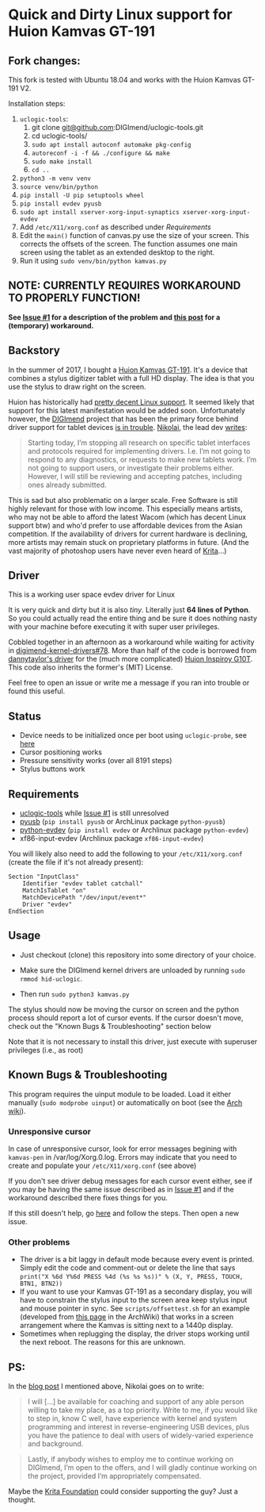 # Quick and Dirty Linux support for Huion Kamvas GT-191

## Fork changes:
This fork is tested with Ubuntu 18.04 and works with the Huion Kamvas GT-191  V2.

Installation steps:

1. `uclogic-tools`:
    1. git clone git@github.com:DIGImend/uclogic-tools.git
    2. cd uclogic-tools/
    3. `sudo apt install autoconf automake pkg-config`
    4. `autoreconf -i -f && ./configure && make`
    5. `sudo make install`
    6. `cd ..`
2. `python3 -m venv venv`
3. `source venv/bin/python`
4. `pip install -U pip setuptools wheel`
5. `pip install evdev pyusb`
6. `sudo apt install xserver-xorg-input-synaptics xserver-xorg-input-evdev`
7. Add `/etc/X11/xorg.conf` as described under *Requirements*
8. Edit the `main()` function of canvas.py use the size of your screen. This corrects the offsets of the screen. The function assumes one main screen using the tablet as an extended desktop to the right.
9. Run it using `sudo venv/bin/python kamvas.py`

## NOTE: CURRENTLY REQUIRES WORKAROUND TO PROPERLY FUNCTION!
**See [Issue #1](https://github.com/benthor/HuionKamvasGT191LinuxDriver/issues/1) for a description of the problem and [this post](https://github.com/benthor/HuionKamvasGT191LinuxDriver/issues/1#issuecomment-351207116) for a (temporary) workaround.**

## Backstory

In the summer of 2017, I bought a [Huion Kamvas GT-191](https://www.huiontablet.com/all-products/pen-tablet-monitor/kamvas-gt-191.html). It's a device that combines a stylus digitizer tablet with a full HD display. The idea is that you use the stylus to draw right on the screen.

Huion has historically had [pretty decent Linux support](https://docs.krita.org/List_of_Tablets_Supported). It seemed likely that support for this latest manifestation would be added soon. Unfortunately however, the [DIGImend](http://digimend.github.io/) project that has been the primary force behind driver support for tablet devices [is in trouble](http://spbnick.github.io/2016/07/31/Wrapping-up-DIGImend-work.html). [Nikolai](https://github.com/spbnick), the lead dev [writes](http://spbnick.github.io/2016/07/31/Wrapping-up-DIGImend-work.html):

> Starting today, I’m stopping all research on specific tablet interfaces and protocols required for implementing drivers. I.e. I’m not going to respond to any diagnostics, or requests to make new tablets work. I’m not going to support users, or investigate their problems either. However, I will still be reviewing and accepting patches, including ones already submitted.

This is sad but also problematic on a larger scale. Free Software is still highly relevant for those with low income. This especially means artists, who may not be able to afford the latest Wacom (which has decent Linux support btw) and who'd prefer to use affordable devices from the Asian competition. If the availability of drivers for current hardware is declining, more artists may remain stuck on proprietary platforms in future. (And the vast majority of photoshop users have never even heard of [Krita](https://krita.org)...)


## Driver

This is a working user space evdev driver for Linux

It is very quick and dirty but it is also *tiny*. Literally just **64 lines of Python**. So you could actually read the entire thing and be sure it does nothing nasty with your machine before executing it with super user privileges.

Cobbled together in an afternoon as a workaround while waiting for activity in [digimend-kernel-drivers#78](https://github.com/DIGImend/digimend-kernel-drivers/issues/78). More than half of the code is borrowed from [dannytaylor's driver](https://github.com/dannytaylor/pinspiroy) for the (much more complicated) [Huion Inspiroy G10T](https://www.huiontablet.com/all-products/graphic-tablets/g10t.html). This code also inherits the former's (MIT) License. 


Feel free to open an issue or write me a message if you ran into trouble or found this useful. 

## Status

 * Device needs to be initialized once per boot using `uclogic-probe`, see [here](https://github.com/benthor/HuionKamvasGT191LinuxDriver/issues/1#issuecomment-351207116)
 * Cursor positioning works
 * Pressure sensitivity works (over all 8191 steps)
 * Stylus buttons work


## Requirements

 * [uclogic-tools](https://github.com/DIGImend/uclogic-tools) while [Issue #1](https://github.com/benthor/HuionKamvasGT191LinuxDriver/issues/1) is still unresolved
 * [pyusb](https://walac.github.io/pyusb/) (`pip install pyusb` or ArchLinux package `python-pyusb`)
 * [python-evdev](https://github.com/gvalkov/python-evdev) (`pip install evdev` or Archlinux package `python-evdev`)
 * xf86-input-evdev (Archlinux package `xf86-input-evdev`)

You will likely also need to add the following to your `/etc/X11/xorg.conf` (create the file if it's not already present):

```
Section "InputClass"
	Identifier "evdev tablet catchall"
	MatchIsTablet "on"
	MatchDevicePath "/dev/input/event*"
	Driver "evdev"
EndSection
```

## Usage

 * Just checkout (clone) this repository into some directory of your choice.

 * Make sure the DIGImend kernel drivers are unloaded by running `sudo rmmod hid-uclogic`.

 * Then run `sudo python3 kamvas.py` 
 
The stylus should now be moving the cursor on screen and the python process should report a lot of cursor events. 
If the cursor doesn't move, check out the "Known Bugs & Troubleshooting" section below

Note that it is not necessary to install this driver, just execute with superuser privileges (i.e., as root)

## Known Bugs & Troubleshooting

This program requires the uinput module to be loaded. Load it either manually (`sudo modprobe uinput`) or automatically on boot (see the [Arch wiki](https://wiki.archlinux.org/index.php/Kernel_modules)).

### Unresponsive cursor
In case of unresponsive cursor, look for error messages begining with `kamvas-pen` in /var/log/Xorg.0.log. Errors may indicate that you need to create and populate your `/etc/X11/xorg.conf` (see above)

If you don't see driver debug messages for each cursor event either, see if you may be having the same issue described as in [Issue #1](https://github.com/benthor/HuionKamvasGT191LinuxDriver/issues/1) and if the workaround described there fixes things for you.

If this still doesn't help, go [here](http://digimend.github.io/support/howto/trbl/diagnostics/) and follow the steps. Then open a new issue.

### Other problems

- The driver is a bit laggy in default mode because every event is printed. Simply edit the code and comment-out or delete the line that says `print("X %6d Y%6d PRESS %4d (%s %s %s))" % (X, Y, PRESS, TOUCH, BTN1, BTN2))`
- If you want to use your Kamvas GT-191 as a secondary display, you will have to constrain the stylus input to the screen area keep stylus input and mouse pointer in sync. See `scripts/offsettest.sh` for an example (developed from [this page](https://wiki.archlinux.org/index.php/Calibrating_Touchscreen) in the ArchWiki) that works in a screen arrangement where the Kamvas is sitting next to a 1440p display.
- Sometimes when replugging the display, the driver stops working until the next reboot. The reasons for this are unknown.

## PS:

In the [blog post](http://spbnick.github.io/2016/07/31/Wrapping-up-DIGImend-work.html) I mentioned above, Nikolai goes on to write:

> I will [...] be available for coaching and support of any able person willing to take my place, as a top priority. Write to me, if you would like to step in, know C well, have experience with kernel and system programming and interest in reverse-engineering USB devices, plus you have the patience to deal with users of widely-varied experience and background.

> Lastly, if anybody wishes to employ me to continue working on DIGImend, I’m open to the offers, and I will gladly continue working on the project, provided I’m appropriately compensated.

Maybe the [Krita Foundation](https://krita.org/en/about/krita-foundation/) could consider supporting the guy? Just a thought.
